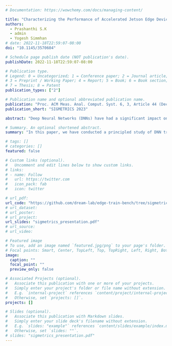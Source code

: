 ```yaml
---
# Documentation: https://wowchemy.com/docs/managing-content/

title: "Characterizing the Performance of Accelerated Jetson Edge Devices for Training Deep Learning Models"
authors:
  - Prashanthi S.K
  - admin
  - Yogesh Simmhan
# date: 2022-11-18T22:59:07-08:00
doi: "10.1145/3570604"

# Schedule page publish date (NOT publication's date).
publishDate: 2022-11-18T22:59:07-08:00

# Publication type.
# Legend: 0 = Uncategorized; 1 = Conference paper; 2 = Journal article;
# 3 = Preprint / Working Paper; 4 = Report; 5 = Book; 6 = Book section;
# 7 = Thesis; 8 = Patent
publication_types: ["2"]

# Publication name and optional abbreviated publication name.
publication: "Proc. ACM Meas. Anal. Comput. Syst. 6, 3, Article 44 (December 2022)"
publication_short: "SIGMETRICS 2023"

abstract: "Deep Neural Networks (DNNs) have had a significant impact on domains like autonomous vehicles and smart cities through low-latency inferencing on edge computing devices close to the data source. However, DNN training on the edge is poorly explored. Techniques like federated learning and the growing capacity of GPU-accelerated edge devices like NVIDIA Jetson motivate the need for a holistic characterization of DNN training on the edge. Training DNNs is resource-intensive and can stress an edge’s GPU, CPU, memory and storage capacities. Edge devices also have different resources compared to workstations and servers, such as slower shared memory and diverse storage media. Here, we perform a principled study of DNN training on individual devices of three contemporary Jetson device types: AGX Xavier, Xavier NX and Nano for three diverse DNN model–dataset combinations. We vary device and training parameters such as I/O pipelining and parallelism, storage media, mini-batch sizes and power modes, and examine their effect on CPU and GPU utilization, fetch stalls, training time, energy usage, and variability. Our analysis exposes several resource inter-dependencies and counter-intuitive insights, while also helping quantify known wisdom. Our rigorous study can help tune the training performance on the edge, trade-off time and energy usage on constrained devices, and even select an ideal edge hardware for a DNN workload, and, in future, extend to federated learning too. As an illustration, we use these results to build a simple model to predict the training time and energy per epoch for any given DNN across different power modes, with minimal additional profiling."

# Summary. An optional shortened abstract.
summary: "In this paper, we have conducted a principled study of DNN training on Jetson accelerated edge devices. This exploration is the first of its kind. Our results confirm certain conventional wisdom and back them up with quantifiable metrics. But they also highlight counter-intuitive results which should help rethink system design and tuning for DNN workloads on such platforms."

# tags: []
# categories: []
featured: false

# Custom links (optional).
#   Uncomment and edit lines below to show custom links.
# links:
# - name: Follow
#   url: https://twitter.com
#   icon_pack: fab
#   icon: twitter

# url_pdf: 
url_code: "https://github.com/dream-lab/edge-train-bench/tree/sigmetrics-2023"
# url_dataset:
# url_poster:
# url_project:
url_slides: "sigmetrics_presentation.pdf"
# url_source:
# url_video:

# Featured image
# To use, add an image named `featured.jpg/png` to your page's folder. 
# Focal points: Smart, Center, TopLeft, Top, TopRight, Left, Right, BottomLeft, Bottom, BottomRight.
image:
  caption: ""
  focal_point: ""
  preview_only: false

# Associated Projects (optional).
#   Associate this publication with one or more of your projects.
#   Simply enter your project's folder or file name without extension.
#   E.g. `internal-project` references `content/project/internal-project/index.md`.
#   Otherwise, set `projects: []`.
projects: []

# Slides (optional).
#   Associate this publication with Markdown slides.
#   Simply enter your slide deck's filename without extension.
#   E.g. `slides: "example"` references `content/slides/example/index.md`.
#   Otherwise, set `slides: ""`.
# slides: "sigmetrics_presentation.pdf"
---
```

